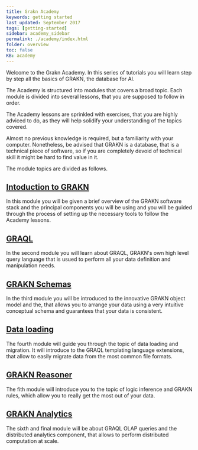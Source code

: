```yaml
---
title: Grakn Academy
keywords: getting started
last_updated: September 2017
tags: [getting-started]
sidebar: academy_sidebar
permalink: ./academy/index.html
folder: overview
toc: false
KB: academy
---
```


Welcome to the Grakn Academy. In this series of tutorials you will learn step by step all the basics of GRAKN, the database for AI.

The Academy is structured into modules that covers a broad topic. Each module is divided into several lessons, that you are supposed to follow in order.

The Academy lessons are sprinkled with exercises, that you are highly adviced to do, as they will help solidify your understanding of the topics covered.

Almost no previous knowledge is required, but a familiarity with your computer. Nonetheless, be advised that GRAKN is a database, that is a technical piece of software, so if you are completely devoid of technical skill it might be hard to find value in it.


The module topics are divided as follows.

## [Intoduction to GRAKN](./grakn-intro.html)

In this module you will be given a brief overview of the GRAKN software stack and the principal components you will be using and you will be guided through the process of setting up the necessary tools to follow the Academy lessons.

## [GRAQL](./graql-intro.html)

In the second module you will learn about GRAQL, GRAKN's own high level query language that is usued to perform all your data definition and manipulation needs.

## [GRAKN Schemas](./schema-elements.html)

In the third module you will be introduced to the innovative GRAKN object model and the, that allows you to arrange your data using a very intuitive conceptual schema and guarantees that your data is consistent.

## [Data loading](./loading-files.html)

The fourth module will guide you through the topic of data loading and migration. It will introduce to the GRAQL templating language extensions, that allow to easily migrate data from the most common file formats.

## [GRAKN Reasoner](./reasoner-intro.html)

The fith module will introduce you to the topic of logic inference and GRAKN rules, which allow you to really get the most out of your data.

## [GRAKN Analytics](./analytics-intro.html)

The sixth and final module will be about GRAQL OLAP queries and the distributed analytics component, that allows to perform distributed computation at scale.
